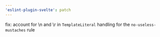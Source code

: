 ```yaml
---
'eslint-plugin-svelte': patch
---
```


fix: account for \n and \r in `TemplateLiteral` handling for the `no-useless-mustaches` rule
